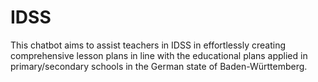 # IDSS
This chatbot aims to assist teachers in IDSS in effortlessly creating comprehensive lesson plans in line with the educational plans applied in primary/secondary schools in the German state of Baden-Württemberg.
